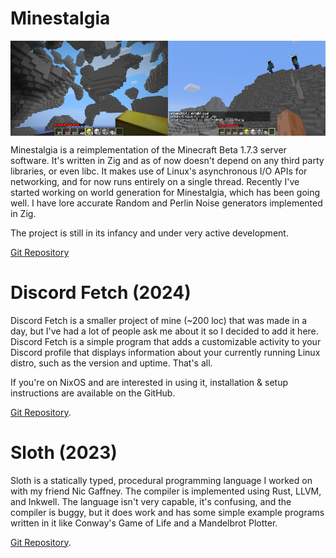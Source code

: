 # Minestalgia

<div style="display: flex">
  <img src="minestalgia2.png" alt="Screenshot of Minestalgia with 3D terrain generation using Perlin Noise" style="width: 50%">
  <img src="minestalgia3.png" alt="Screenshot of Minestalgia with accurate terrain generation and friends" style="width: 50%">
</div>

Minestalgia is a reimplementation of the Minecraft Beta 1.7.3 server software.
It's written in Zig and as of now doesn't depend on any third party libraries,
or even libc. It makes use of Linux's asynchronous I/O APIs for networking, and
for now runs entirely on a single thread. Recently I've started working on world
generation for Minestalgia, which has been going well. I have lore accurate
Random and Perlin Noise generators implemented in Zig.

The project is still in its infancy and under very active development.

[Git Repository](https://github.com/cody-quinn/Minestalgia)

# Discord Fetch (2024)

Discord Fetch is a smaller project of mine (~200 loc) that was made in a day,
but I've had a lot of people ask me about it so I decided to add it here.
Discord Fetch is a simple program that adds a customizable activity to your
Discord profile that displays information about your currently running Linux
distro, such as the version and uptime. That's all.

If you're on NixOS and are interested in using it, installation & setup
instructions are available on the GitHub.

[Git Repository](https://github.com/cody-quinn/discordfetch).

# Sloth (2023)

Sloth is a statically typed, procedural programming language I worked on with my
friend Nic Gaffney. The compiler is implemented using Rust, LLVM, and Inkwell.
The language isn't very capable, it's confusing, and the compiler is buggy, but
it does work and has some simple example programs written in it like Conway's
Game of Life and a Mandelbrot Plotter.

[Git Repository](https://github.com/slothlang/sloth).
